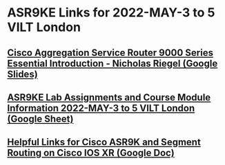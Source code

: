 # ASR9KE Links for 2022-MAY-3 to 5 VILT London 

## [Cisco Aggregation Service Router 9000 Series Essential Introduction - Nicholas Riegel (Google Slides)](https://docs.google.com/presentation/d/11uwnEVE-6pclxhuBTD2GAvT7nyAWpL-gUgQvVdzblO0/edit?usp=sharing)

## [ASR9KE Lab Assignments and Course Module Information 2022-MAY-3 to 5 VILT London (Google Sheet)](https://docs.google.com/spreadsheets/d/1HzKibNgWFabJTV209GgAsT6KetQrWIrk0KWHkLgdds0/edit?usp=sharing)

## [Helpful Links for Cisco ASR9K and Segment Routing on Cisco IOS XR (Google Doc)](https://docs.google.com/document/d/1RFZEV2qxnsR05hWsKrO9dyimbteiWZRqAUyQdQ4PqZE/edit?usp=sharing)
